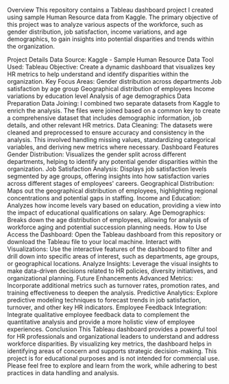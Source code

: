 Overview
This repository contains a Tableau dashboard project I created using sample Human Resource data from Kaggle. The primary objective of this project was to analyze various aspects of the workforce, such as gender distribution, job satisfaction, income variations, and age demographics, to gain insights into potential disparities and trends within the organization.

Project Details
Data Source: Kaggle - Sample Human Resource Data
Tool Used: Tableau
Objective: Create a dynamic dashboard that visualizes key HR metrics to help understand and identify disparities within the organization.
Key Focus Areas:
Gender distribution across departments
Job satisfaction by age group
Geographical distribution of employees
Income variations by education level
Analysis of age demographics
Data Preparation
Data Joining: I combined two separate datasets from Kaggle to enrich the analysis. The files were joined based on a common key to create a comprehensive dataset that includes demographic information, job details, and other relevant HR metrics.
Data Cleaning: The datasets were cleaned and preprocessed to ensure accuracy and consistency in the analysis. This involved handling missing values, standardizing categorical variables, and deriving new metrics where necessary.
Dashboard Features
Gender Distribution: Visualizes the gender split across different departments, helping to identify any potential gender disparities within the organization.
Job Satisfaction Analysis: Displays job satisfaction levels segmented by age groups, offering insights into how satisfaction varies across different stages of employees' careers.
Geographical Distribution: Maps out the geographical distribution of employees, highlighting regional concentrations and potential gaps in staffing.
Income and Education: Analyzes how income levels vary based on education, providing a view into the impact of educational qualifications on salary.
Age Demographics: Breaks down the age distribution of employees, allowing for analysis of workforce aging and potential succession planning needs.
How to Use
Access the Dashboard: Open the Tableau dashboard from this repository or download the Tableau file to your local machine.
Interact with Visualizations: Use the interactive features of the dashboard to filter and drill down into specific areas of interest, such as departments, age groups, or geographical locations.
Analyze Insights: Leverage the visual insights to make data-driven decisions related to HR policies, diversity initiatives, and organizational planning.
Future Enhancements
Advanced Metrics: Incorporate additional metrics such as turnover rates, promotion rates, and training effectiveness to deepen the analysis.
Predictive Analytics: Explore predictive modeling techniques to forecast trends in job satisfaction, turnover, and other key HR indicators.
Employee Feedback Integration: Integrate qualitative employee feedback data to complement the quantitative analysis and provide a more holistic view of employee experiences.
Conclusion
This Tableau dashboard provides a powerful tool for HR professionals and organizational leaders to understand and address workforce disparities. By visualizing key metrics, the dashboard helps in identifying areas of concern and supports strategic decision-making.
This project is for educational purposes and is not intended for commercial use. Please feel free to explore and learn from the work, while adhering to best practices in data handling and analysis.
